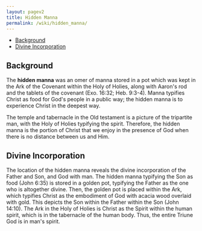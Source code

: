```yaml
---
layout: pagev2
title: Hidden Manna
permalink: /wiki/hidden_manna/
---
```

- [Background](#background)
- [Divine Incorporation](#divine-incorporation)

## Background

The **hidden manna** was an omer of manna stored in a pot which was kept in the Ark of the Covenant within the Holy of Holies, along with Aaron's rod and the tablets of the covenant (Exo. 16:32; Heb. 9:3-4). Manna typifies Christ as food for God's people in a public way; the hidden manna is to experience Christ in the deepest way.   

The temple and tabernacle in the Old testament is a picture of the tripartite man, with the Holy of Holies typifying the spirit. Therefore, the hidden manna is the portion of Christ that we enjoy in the presence of God when there is no distance between us and Him.

## Divine Incorporation

The location of the hidden manna reveals the divine incorporation of the Father and Son, and God with man. The hidden manna typifying the Son as food (John 6:35) is stored in a golden pot, typifying the Father as the one who is altogether divine. Then, the golden pot is placed within the Ark, which typifies Christ as the embodiment of God with acacia wood overlaid with gold. This depicts the Son within the Father within the Son (John 14:10). The Ark in the Holy of Holies is Christ as the Spirit within the human spirit, which is in the tabernacle of the human body. Thus, the entire Triune God is in man's spirit. 
